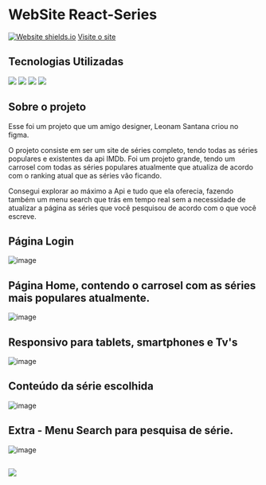 
# WebSite React-Series
 
 [![Website shields.io](https://img.shields.io/website-up-down-green-red/http/shields.io.svg)](http://shields.io/)
<a href='https://react-series.vercel.app/'>Visite o site</a>

## Tecnologias Utilizadas
<div style={display:'flex'}>

<img src='https://img.shields.io/badge/React-20232A?style=for-the-badge&logo=react&logoColor=61DAFB' />
<img src='https://img.shields.io/badge/React_Router-CA4245?style=for-the-badge&logo=react-router&logoColor=white' />
<img src='https://camo.githubusercontent.com/41326de293d3848e2ab0f29bf1680427128757fe6b586ceddf1097cb4eeb5ff7/68747470733a2f2f696d672e736869656c64732e696f2f62616467652f7374796c65642d2d636f6d706f6e656e74732d4442373039333f7374796c653d666f722d7468652d6261646765266c6f676f3d7374796c65642d636f6d706f6e656e7473266c6f676f436f6c6f723d7768697465' />
  <img src='https://img.shields.io/badge/JavaScript-F7DF1E?style=for-the-badge&logo=javascript&logoColor=black' />
</div>

## Sobre o projeto
Esse foi um projeto que um amigo designer, Leonam Santana criou no figma. 

O projeto consiste em ser um site de séries completo, tendo todas as séries populares e existentes da api IMDb.
Foi um projeto grande, tendo um carrosel com todas as séries populares atualmente que atualiza de acordo com o ranking atual que as séries vão ficando.

Consegui explorar ao máximo a Api e tudo que ela oferecia, fazendo também um menu search que trás em tempo real sem a necessidade de atualizar a página as séries que você pesquisou de acordo com o que você escreve.
 
 ## Página Login
![image](https://user-images.githubusercontent.com/77819811/171062112-e61db5d1-708b-424a-8c32-a38c36edd2ad.png)
 
 ## Página Home, contendo o carrosel com as séries mais populares atualmente.
![image](https://user-images.githubusercontent.com/77819811/171062232-33fbfdde-ca10-4e35-ae61-d221a4b77c72.png)

## Responsivo para tablets, smartphones e Tv's
![image](https://user-images.githubusercontent.com/77819811/171062448-8122d3e9-6aa8-4315-acc9-13d813bdb5e4.png)

## Conteúdo da série escolhida
![image](https://user-images.githubusercontent.com/77819811/171062532-fbedcfce-b72b-47d1-88de-201314ed72e9.png)


## Extra - Menu Search para pesquisa de série.
![image](https://user-images.githubusercontent.com/77819811/171062688-50f9fb53-35b8-4ec4-ae54-966280c7eaae.png)

##
<a href="https://www.linkedin.com/in/mayk-gomes-11b86222b/"><img src="https://img.shields.io/badge/LinkedIn-0077B5?style=for-the-badge&logo=linkedin&logoColor=white"/><a/>
